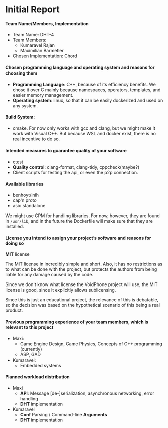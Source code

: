 # Initial Report

#### Team Name/Members, Implementation
- Team Name: DHT-4
- Team Members:
  - Kumaravel Rajan
  - Maximilian Barmetler
- Chosen Implementation: Chord

#### Chosen programming language and operating system and reasons for choosing them
- **Programming Language**: C++, because of its efficiency benefits. We chose it over C mainly because namespaces, operators, templates, and easier memory management.
- **Operating system**: linux, so that it can be easily dockerized and used on any system.

#### Build System:
- cmake. For now only works with gcc and clang, but we might make it work with Visual C++. But because WSL and docker exist, there is no real incentive to do so.

#### Intended measures to guarantee quality of your software
- ctest
- **Quality control**: clang-format, clang-tidy, cppcheck(maybe?)
- Client scripts for testing the api, or even the p2p connection.

#### Available libraries
- benhoyt/inih
- cap'n proto
- asio standalone

We might use CPM for handling libraries. For now, however, they are found in `/usr/lib`, and in the future the Dockerfile will make sure that they are installed.

#### License you intend to assign your project’s software and reasons for doing so
**MIT** license

The MIT license in incredibly simple and short. Also, it has no restrictions as to what can be done with the project, but protects the authors from being liable for any damage caused by the code.

Since we don't know what license the VoidPhone project will use, the MIT license is good, since it explicitly allows sublicensing.

Since this is just an educational project, the relevance of this is debatable, so the decision was based on the hypothetical scenario of this being a real product.
   
#### Previous programming experience of your team members, which is relevant to this project
- Maxi:
  - Game Engine Design, Game Physics, Concepts of C++ programming (currently)
  - ASP, GAD
- Kumaravel:
  - Embedded systems

#### Planned workload distribution
- Maxi
  - **API**: Message [de-]serialization, asynchronous networking, error handling
  - **DHT** implementation
- Kumaravel
  - **Conf** Parsing / Command-line **Arguments**
  - **DHT** implementation
